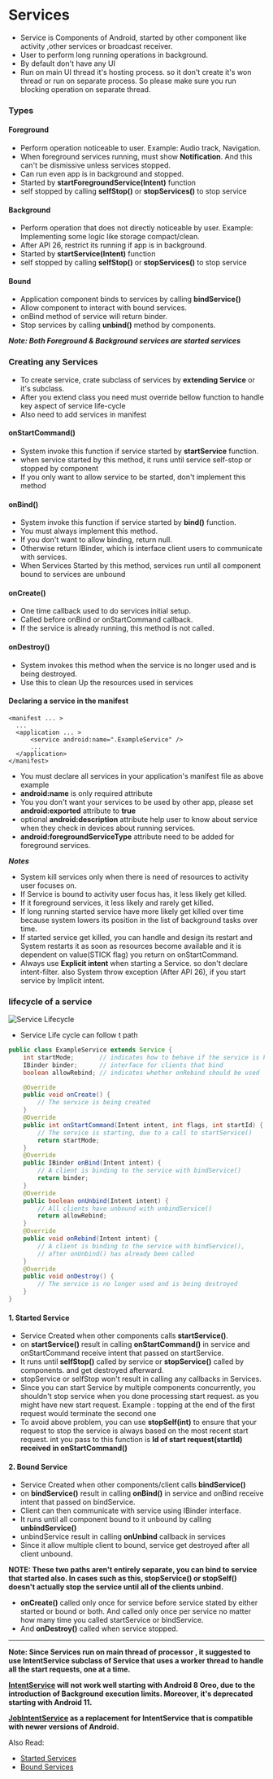 # Services

- Service is Components of Android, started by other component like activity ,other services or broadcast receiver.
- User to perform long running operations in background.
- By default don't have any UI
- Run on main UI thread it's hosting process. so it don't create it's won thread or run on separate process. So please make sure you run blocking operation on separate thread.

### Types

#### Foreground

- Perform operation noticeable to user. Example: Audio track, Navigation.
- When foreground services running, must show **Notification**. And this can't be dismissive unless services stopped.
- Can run even app is in background and stopped.
- Started by **startForegroundService(Intent)** function
- self stopped  by calling **selfStop()** or **stopServices()** to stop service

#### Background

- Perform operation that does not directly noticeable by user. Example: Implementing some logic like storage compact/clean.
- After API 26, restrict its running if app is in background.
- Started by **startService(Intent)** function
- self stopped  by calling **selfStop()** or **stopServices()** to stop service

#### Bound

- Application component binds to services by calling **bindService()**
- Allow component to interact with bound services.
- onBind method of service will return binder.
- Stop services by calling **unbind()** method by components.

***Note: Both Foreground & Background services are started services***

### Creating any Services

- To create service, crate subclass of services by **extending Service** or it's subclass.
- After you extend class you need must override bellow function to handle key aspect of service life-cycle
- Also need to add services in manifest

#### onStartCommand()
- System invoke this function if service started by **startService** function.
- when service started by this method, it runs until service self-stop or stopped by component
- If you only want to allow service to be started, don't implement this method
#### onBind()
- System invoke this function if service started by **bind()** function.
- You must always implement this method.
- If you don't want to allow binding, return null.
- Otherwise return IBinder, which is interface client users to communicate with services.
- When Services Started by this method, services run until all component bound to services are unbound
#### onCreate()
- One time callback used to do services initial setup.
- Called before onBind or onStartCommand callback.
- If the service is already running, this method is not called.
#### onDestroy()
- System invokes this method when the service is no longer used and is being destroyed. 
- Use this to clean Up the resources used in services
#### Declaring a service in the manifest
```manifest
<manifest ... >
  ...
  <application ... >
      <service android:name=".ExampleService" />
      ...
  </application>
</manifest>
```
- You must declare all services in your application's manifest file as above example
- **android:name** is only required attribute
- You you don't want your services to be used by other app, please set **android:exported** attribute to **true**
- optional **android:description** attribute help user to know about service when they check in devices about running services.
- **android:foregroundServiceType** attribute need to be added for foreground services.

***Notes***
- System kill services only when there is need of resources to activity user focuses on.
- If Service is bound to activity user focus has, it less likely get killed.
- If it foreground services, it less likely and rarely get killed.
- If long running started service have more likely get killed over time because  system lowers its position in the list of background tasks over time.
- If started service get killed, you can handle and design its restart and System restarts it as soon as resources become available and it is dependent on value(STICK flag) you return on onStartCommand.
- Always use **Explicit intent** when starting a Service. so don't declare intent-filter. also System throw exception (After API 26), if you start service by Implicit intent.

### lifecycle of a service
![Service Lifecycle](img.png)

- Service Life cycle can follow t path
```java
public class ExampleService extends Service {
    int startMode;       // indicates how to behave if the service is killed
    IBinder binder;      // interface for clients that bind
    boolean allowRebind; // indicates whether onRebind should be used

    @Override
    public void onCreate() {
        // The service is being created
    }
    @Override
    public int onStartCommand(Intent intent, int flags, int startId) {
        // The service is starting, due to a call to startService()
        return startMode;
    }
    @Override
    public IBinder onBind(Intent intent) {
        // A client is binding to the service with bindService()
        return binder;
    }
    @Override
    public boolean onUnbind(Intent intent) {
        // All clients have unbound with unbindService()
        return allowRebind;
    }
    @Override
    public void onRebind(Intent intent) {
        // A client is binding to the service with bindService(),
        // after onUnbind() has already been called
    }
    @Override
    public void onDestroy() {
        // The service is no longer used and is being destroyed
    }
}
```

#### 1. Started Service 

- Service Created when other components calls **startService()**.
- on **startService()** result in calling **onStartCommand()** in service and onStartCommand receive intent that passed on startService.
- It runs until **selfStop()** called by service or **stopService()** called by components. and get destroyed afterward.
- stopService or selfStop won't result in calling any callbacks in Services.
- Since you can start Service by multiple components concurrently, you shouldn't stop service when you done processing start request. as you might have new start request. Example : topping at the end of the first request would terminate the second one
- To avoid above problem, you can use **stopSelf(int)** to ensure that your request to stop the service is always based on the most recent start request. int you pass to this function is **Id of start request(startId) received in onStartCommand()**

#### 2. Bound Service

- Service Created when other components/client calls **bindService()**
- on **bindService()** result in calling **onBind()** in service and onBind receive intent that passed on bindService.
- Client can then communicate with service using IBinder interface.
- It runs until all component bound to it unbound by calling **unbindService()**
- unbindService result in calling **onUnbind** callback in services
- Since it allow multiple client to bound, service get destroyed after all client unbound.

**NOTE: These two paths aren't entirely separate, you can bind to service that started also. In cases such as this, stopService() or stopSelf() doesn't actually stop the service until all of the clients unbind.**

- **onCreate()** called only once for service before service stated by either started or bound or both. And called only once per service no matter how many time you called startService or bindService.
- And **onDestroy()** called when service stopped.

---------------------------------------------------------------------------------------------------------------------------------------------------------------------------------------------------------------------------------------------------------------------------------------

**Note: Since Services run on main thread of processor , it suggested to use IntentService subclass of Service that uses a worker thread to handle all the start requests, one at a time.**

**[IntentService](./IntentService%20and%20JobIntentService/IntentService_JobIntentService.md) will not work well starting with Android 8 Oreo, due to the introduction of Background execution limits. Moreover, it's deprecated starting with Android 11.**

**[JobIntentService](./IntentService%20and%20JobIntentService/IntentService_JobIntentService.md) as a replacement for IntentService that is compatible with newer versions of Android.**

Also Read:
- [Started Services](./Started%20Services/Started_Services.md)
- [Bound Services](./Bound%20Services/Bound_Services.md)
